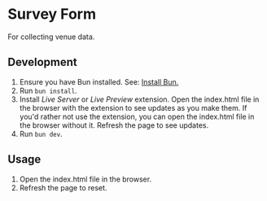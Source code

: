 # Survey Form

For collecting venue data.

## Development

1. Ensure you have Bun installed. See: [Install Bun.](https://bun.sh/docs/installation)
2. Run `bun install`.
3. Install _Live Server_ or _Live Preview_ extension. Open the index.html file in the browser with the extension to see updates as you make them. If you'd rather not use the extension, you can open the index.html file in the browser without it. Refresh the page to see updates.
4. Run `bun dev`.

## Usage

1. Open the index.html file in the browser.
2. Refresh the page to reset.

